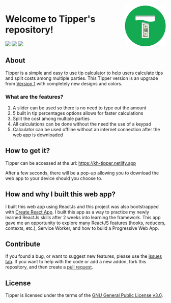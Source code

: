 <img src="https://github.com/khaihern/tipper/blob/master/public/images/logo-app-round.png" alt="Scratch Addons logo" align="right" width="128px"></img>
# Welcome to Tipper's repository!

[![](https://img.shields.io/badge/license-GPL--3.0-blue)](https://github.com/khaihern/tipper/blob/master/LICENSE)
[![](https://img.shields.io/badge/discuss-on%20github-black)]()
[![](https://img.shields.io/badge/website-kh--tipper.netlify.app-brightgreen)](https://kh-tipper.netlify.app)

## About

Tipper is a simple and easy to use tip calculator to help users calculate tips and split costs among multiple parties. This Tipper version is an upgrade from [Version 1](https://tip-calculator-v1--khai_hernhern.repl.co/) with completely new designs and colors. 

### What are the features?

1. A slider can be used so there is no need to type out the amount
2. 5 built in tip percentages options allows for faster calculations 
3. Split the cost among multiple parties
4. All calculations can be done without the need the use of a keypad
5. Calculator can be used offline without an internet connection after the web app is downloaded

## How to get it?

Tipper can be accessed at the url: https://kh-tipper.netlify.app

After a few seconds, there will be a pop-up allowing you to download the web app to your device should you choose to.

## How and why I built this web app?

I built this web app using ReactJs and this project was also bootstrapped with [Create React App](https://github.com/facebook/create-react-app). I built this app as a way to practice my newly learned ReactJs skills after 2 weeks into learning the framework. This app gave me an opportunity to explore many ReactJS features (hooks, reducers, contexts, etc.), Service Worker, and how to build a Progressive Web App.

## Contribute

If you found a bug, or want to suggest new features, please use the [issues tab](https://github.com/khaihern/tipper/issues). If you want to help with the code or add a new addon, fork this repository, and then create a [pull request](https://github.com/khaihern/tipper/pulls).

## License

Tipper is licensed under the terms of the [GNU General Public License v3.0](https://github.com/khaihern/tipper/blob/master/LICENSE).
